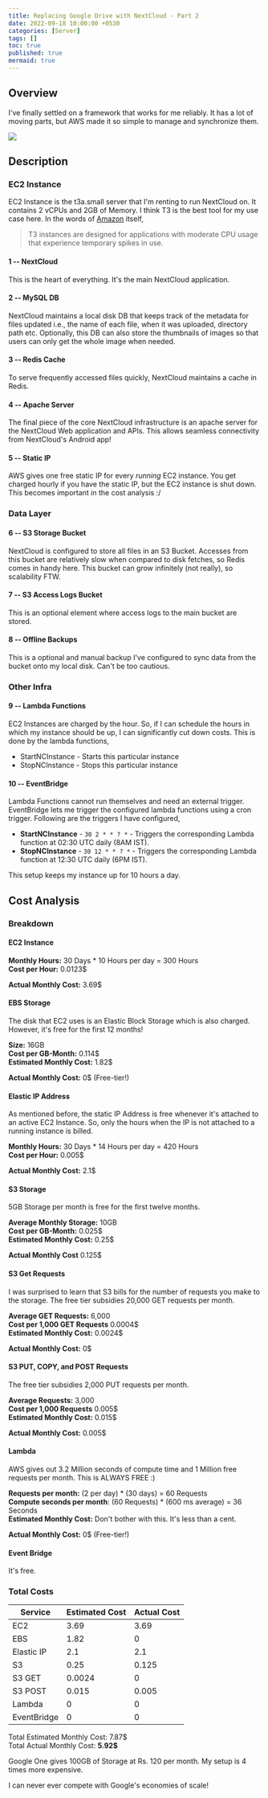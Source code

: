 ```yaml
---
title: Replacing Google Drive with NextCloud - Part 2
date: 2022-09-18 10:00:00 +0530
categories: [Server]
tags: []
toc: true
published: true
mermaid: true
---
```




## Overview

I've finally settled on a framework that works for me reliably. It has a lot of moving parts, but AWS made it
so simple to manage and synchronize them.

![](/assets/img/nextcloud-2-post/ec2-nc.drawio.svg)

## Description

### EC2 Instance

EC2 Instance is the t3a.small server that I'm renting to run NextCloud on. It contains 2 vCPUs and 2GB of Memory.
I think T3 is the best tool for my use case here. In the words of [Amazon](https://aws.amazon.com/ec2/instance-types/t3/)
itself,
> T3 instances are designed for applications with moderate CPU usage that experience temporary spikes in use.

#### 1 -- NextCloud

This is the heart of everything. It's the main NextCloud application.

#### 2 -- MySQL DB

NextCloud maintains a local disk DB that keeps track of the metadata for files updated i.e., the name of each file, when it
was uploaded, directory path etc. Optionally, this DB can also store the thumbnails of images so that users can only
get the whole image when needed.

#### 3 -- Redis Cache

To serve frequently accessed files quickly, NextCloud maintains a cache in Redis.

#### 4 -- Apache Server

The final piece of the core NextCloud infrastructure is an apache server for the NextCloud Web application and APIs. This
allows seamless connectivity from NextCloud's Android app!

#### 5 -- Static IP

AWS gives one free static IP for every *running* EC2 instance. You get charged hourly if you have the static IP, but the EC2
instance is shut down. This becomes important in the cost analysis :/

### Data Layer

#### 6 -- S3 Storage Bucket

NextCloud is configured to store all files in an S3 Bucket. Accesses from this bucket are relatively slow when compared
to disk fetches, so Redis comes in handy here. This bucket can grow infinitely (not really), so scalability FTW.

#### 7 -- S3 Access Logs Bucket

This is an optional element where access logs to the main bucket are stored.

#### 8 -- Offline Backups

This is a optional and manual backup I've configured to sync data from the bucket onto my local disk. Can't be too cautious.

### Other Infra

#### 9 -- Lambda Functions

EC2 Instances are charged by the hour. So, if I can schedule the hours in which my instance should be up, I can
significantly cut down costs. This is done by the lambda functions,

* StartNCInstance - Starts this particular instance
* StopNCInstance - Stops this particular instance

#### 10 -- EventBridge

Lambda Functions cannot run themselves and need an external trigger. EventBridge lets me trigger the configured lambda
functions using a cron trigger. Following are the triggers I have configured,

* **StartNCInstance** - `30 2 * * ? *` - Triggers the corresponding Lambda function at 02:30 UTC daily (8AM IST).
* **StopNCInstance** - `30 12 * * ? *` - Triggers the corresponding Lambda function at 12:30 UTC daily (6PM IST).

This setup keeps my instance up for 10 hours a day.

## Cost Analysis

### Breakdown

#### EC2 Instance

**Monthly Hours:** 30 Days * 10 Hours per day = 300 Hours  
**Cost per Hour:** 0.0123$  

**Actual Monthly Cost:** 3.69$ 

#### EBS Storage

The disk that EC2 uses is an Elastic Block Storage which is also charged. However, it's free for the first 12 months! 

**Size:** 16GB  
**Cost per GB-Month:** 0.114$  
**Estimated Monthly Cost:** 1.82$  

**Actual Monthly Cost:** 0$ (Free-tier!) 

#### Elastic IP Address

As mentioned before, the static IP Address is free whenever it's attached to an active EC2 Instance. So, only the hours
when the IP is not attached to a running instance is billed.

**Monthly Hours:** 30 Days * 14 Hours per day = 420 Hours  
**Cost per Hour:** 0.005$  

**Actual Monthly Cost:** 2.1$ 

#### S3 Storage

5GB Storage per month is free for the first twelve months. 

**Average Monthly Storage:** 10GB  
**Cost per GB-Month:** 0.025$  
**Estimated Monthly Cost:** 0.25$  

**Actual Monthly Cost** 0.125$

#### S3 Get Requests

I was surprised to learn that S3 bills for the number of requests you make to the storage. The free tier subsidies 20,000
GET requests per month.

**Average GET Requests:** 6,000  
**Cost per 1,000 GET Requests** 0.0004$  
**Estimated Monthly Cost:** 0.0024$  

**Actual Monthly Cost:** 0$

#### S3 PUT, COPY, and POST Requests

The free tier subsidies 2,000 PUT requests per month.

**Average Requests:** 3,000  
**Cost per 1,000 Requests** 0.005$  
**Estimated Monthly Cost:** 0.015$  

**Actual Monthly Cost:** 0.005$

#### Lambda

AWS gives out 3.2 Million seconds of compute time and 1 Million free requests per month. This is ALWAYS FREE :)

**Requests per month:** (2 per day) * (30 days) = 60 Requests  
**Compute seconds per month**: (60 Requests) * (600 ms average) = 36 Seconds  
**Estimated Monthly Cost:** Don't bother with this. It's less than a cent.  

**Actual Monthly Cost:** 0$ (Free-tier!)

#### Event Bridge

It's free.

### Total Costs

| Service | Estimated Cost  | Actual Cost  |
|---|---|---|
| EC2 | 3.69 | 3.69 |
| EBS | 1.82 | 0 |
| Elastic IP | 2.1 | 2.1 |
| S3 | 0.25 | 0.125 |
| S3 GET | 0.0024 | 0 |
| S3 POST | 0.015 | 0.005 |
| Lambda | 0 | 0 |
| EventBridge | 0 | 0 |

Total Estimated Monthly Cost: 7.87$  
Total Actual Monthly Cost: **5.92$**

Google One gives 100GB of Storage at Rs. 120 per month. My setup is 4 times more expensive.  

I can never ever compete with Google's economies of scale!